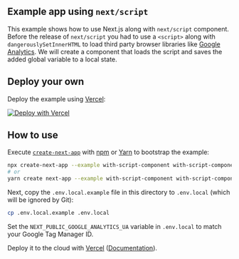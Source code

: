 ## Example app using `next/script`

This example shows how to use Next.js along with `next/script` component. Before the release of `next/script` you had to use a `<script>` along with `dangerouslySetInnerHTML` to load third party browser libraries like [Google Analytics](../with-google-analytics). We will create a component that loads the script and saves the added global variable to a local state.

## Deploy your own

Deploy the example using [Vercel](https://vercel.com?utm_source=github&utm_medium=readme&utm_campaign=next-example):

[![Deploy with Vercel](https://vercel.com/button)](https://vercel.com/new/git/external?repository-url=https://github.com/vercel/next.js/tree/canary/examples/with-script-component&project-name=with-script-component&repository-name=with-script-component)

## How to use

Execute [`create-next-app`](https://github.com/vercel/next.js/tree/canary/packages/create-next-app) with [npm](https://docs.npmjs.com/cli/init) or [Yarn](https://yarnpkg.com/lang/en/docs/cli/create/) to bootstrap the example:

```bash
npx create-next-app --example with-script-component with-script-component-app
# or
yarn create next-app --example with-script-component with-script-component-app
```

Next, copy the `.env.local.example` file in this directory to `.env.local` (which will be ignored by Git):

```bash
cp .env.local.example .env.local
```

Set the `NEXT_PUBLIC_GOOGLE_ANALYTICS_UA` variable in `.env.local` to match your Google Tag Manager ID.

Deploy it to the cloud with [Vercel](https://vercel.com/new?utm_source=github&utm_medium=readme&utm_campaign=next-example) ([Documentation](https://nextjs.org/docs/deployment)).
